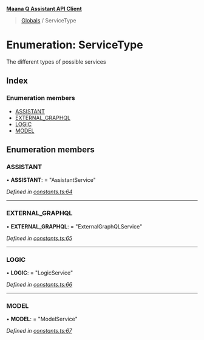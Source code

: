 **[Maana Q Assistant API Client](../README.md)**

> [Globals](../README.md) / ServiceType

# Enumeration: ServiceType

The different types of possible services

## Index

### Enumeration members

* [ASSISTANT](servicetype.md#assistant)
* [EXTERNAL\_GRAPHQL](servicetype.md#external_graphql)
* [LOGIC](servicetype.md#logic)
* [MODEL](servicetype.md#model)

## Enumeration members

### ASSISTANT

•  **ASSISTANT**:  = "AssistantService"

*Defined in [constants.ts:64](https://github.com/maana-io/q-assistant-client/blob/1a0616f/src/constants.ts#L64)*

___

### EXTERNAL\_GRAPHQL

•  **EXTERNAL\_GRAPHQL**:  = "ExternalGraphQLService"

*Defined in [constants.ts:65](https://github.com/maana-io/q-assistant-client/blob/1a0616f/src/constants.ts#L65)*

___

### LOGIC

•  **LOGIC**:  = "LogicService"

*Defined in [constants.ts:66](https://github.com/maana-io/q-assistant-client/blob/1a0616f/src/constants.ts#L66)*

___

### MODEL

•  **MODEL**:  = "ModelService"

*Defined in [constants.ts:67](https://github.com/maana-io/q-assistant-client/blob/1a0616f/src/constants.ts#L67)*
